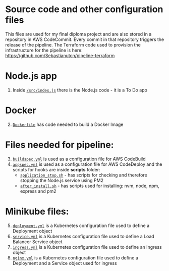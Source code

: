 # Source code and other configuration files 
This files are used for my final diploma project and are also stored in a repository in AWS CodeCommit. Every commit in that repository triggers the release of the pipeline. The Terraform code used to provision the infrastructure for the pipeline is here: https://github.com/Sebastianutcn/pipeline-terraform 

# Node.js app
1. Inside [`/src/index.js`](https://github.com/Sebastianutcn/final-diploma-mytodoapp/blob/main/src/index.js) there is the Node.js code - it is a To Do app

# Docker
2. [`Dockerfile`](https://github.com/Sebastianutcn/final-diploma-mytodoapp/blob/main/Dockerfile) has code needed to build a Docker Image

# Files needed for pipeline:    
3. [`buildspec.yml`](https://github.com/Sebastianutcn/final-diploma-mytodoapp/blob/main/buildspec.yml) is used as a configuration file for AWS CodeBuild     
4. [`appspec.yml`](https://github.com/Sebastianutcn/final-diploma-mytodoapp/blob/main/appspec.yml) is used as a configuration file for AWS CodeDeploy and the scripts for hooks are inside **scripts** folder:
   - [`application_stop.sh`](https://github.com/Sebastianutcn/final-diploma-mytodoapp/blob/main/scripts/application_stop.sh) - has scripts for checking and therefore stopping the Node.js service using PM2
   - [`after_install.sh`](https://github.com/Sebastianutcn/final-diploma-mytodoapp/blob/main/scripts/after_install.sh) - has scripts used for installing: nvm, node, npm, express and pm2

# Minikube files:     
5. [`deployment.yml`](https://github.com/Sebastianutcn/final-diploma-mytodoapp/blob/main/deployment.yml) is a Kubernetes configuration file used to define a Deployment object     
6. [`service.yml`](https://github.com/Sebastianutcn/final-diploma-mytodoapp/blob/main/service.yml) is a Kubernetes configuration file used to define a Load Balancer Service object    
7. [`ingress.yml`](https://github.com/Sebastianutcn/final-diploma-mytodoapp/blob/main/ingress.yml) is a Kubernetes configuration file used to define an Ingress object    
8. [`nginx.yml`](https://github.com/Sebastianutcn/final-diploma-mytodoapp/blob/main/nginx.yml) is a Kubernetes configuration file used to define a Deployment and a Service object used for ingress
